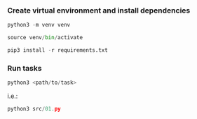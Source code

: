 ### Create virtual environment and install dependencies

```python
python3 -m venv venv
```

```python
source venv/bin/activate
```

```python
pip3 install -r requirements.txt
```

### Run tasks

```python
python3 <path/to/task>
```

i.e.:

```python
python3 src/01.py
```